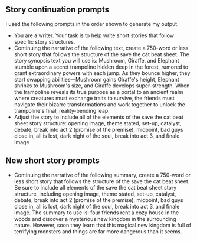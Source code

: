 ## Story continuation prompts

I used the following prompts in the order shown to generate my output.
- You are a writer. Your task is to help write short stories that follow specific story structures.
- Continuing the narrative of the following text, create a 750-word or less short story that follows the structure of the save the cat beat sheet. The story synopsis text you will use is: Mushroom, Giraffe, and Elephant stumble upon a secret trampoline hidden deep in the forest, rumored to grant extraordinary powers with each jump. As they bounce higher, they start swapping abilities—Mushroom gains Giraffe's height, Elephant shrinks to Mushroom's size, and Giraffe develops super-strength. When the trampoline reveals its true purpose as a portal to an ancient realm where creatures must exchange traits to survive, the friends must navigate their bizarre transformations and work together to unlock the trampoline's final, reality-bending leap.
- Adjust the story to include all of the elements of the save the cat beat sheet story structure: opening image, theme stated, set-up, catalyst, debate, break into act 2 (promise of the premise), midpoint, bad guys close in, all is lost, dark night of the soul, break into act 3, and finale image

## New short story prompts

- Continuing the narrative of the following summary, create a 750-word or less short story that follows the structure of the save the cat beat sheet. Be sure to include all elements of the save the cat beat sheet story structure, including opening image, theme stated, set-up, catalyst, debate, break into act 2 (promise of the premise), midpoint, bad guys close in, all is lost, dark night of the soul, break into act 3, and finale image. The summary to use is: four friends rent a cozy house in the woods and discover a mysterious new kingdom in the surrounding nature. However, soon they learn that this magical new kingdom is full of terrifying monsters and things are far more dangerous than it seems.